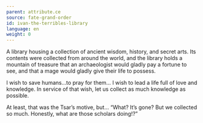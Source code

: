 ```yaml
---
parent: attribute.ce
source: fate-grand-order
id: ivan-the-terribles-library
language: en
weight: 0
---
```


A library housing a collection of ancient wisdom, history, and secret arts. Its contents were collected from around the world, and the library holds a mountain of treasure that an archaeologist would gladly pay a fortune to see, and that a mage would gladly give their life to possess.

I wish to save humans…to pray for them…
I wish to lead a life full of love and knowledge.
In service of that wish, let us collect as much knowledge as possible.

At least, that was the Tsar’s motive, but…
“What? It’s gone? But we collected so much. Honestly, what are those scholars doing!?”
